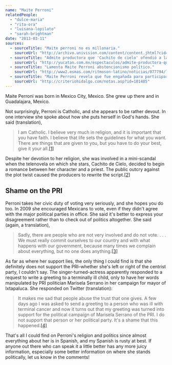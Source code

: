 ```yaml
---
name: "Maite Perroni"
relatedPeople:
  - "dulce-maria"
  - "rita-ora"
  - "luisana-lopilato"
  - "sarah-brightman"
date: "2013-03-11"
sources:
  - sourceTitle: "Maite perroni no es millonaria."
    sourceUrl: "http://archivo.univision.com/content/content.jhtml?cid=1626639"
  - sourceTitle: "Admite productora que 'Cachito de cielo' ofendió a la religión."
    sourceUrl: "http://yucatan.com.mx/espectaculos/admite-productora-que-cachito-de-cielo-ofendio-a-la-religion"
  - sourceTitle: "Lamenta Maite Perroni abstencionismo político."
    sourceUrl: "http://www2.esmas.com/ritmoson-latino/noticias/077794/lamenta-maite-perroni-abstencionismo-politico?country_code=US"
  - sourceTitle: "Maite Perroni revela que fue engañada para participar en campaña política."
    sourceUrl: "http://criteriohidalgo.com/notas.asp?id=101485"
---
```


Maite Perroni was born in Mexico City, Mexico. She grew up there and in Guadalajara, Mexico.

Not surprisingly, Perroni is Catholic, and she appears to be rather devout. In one interview she spoke about how she puts herself in God's hands. She said (translation),

>I am Catholic. I believe very much in religion, and it is important that you have faith. I believe that life sets the guidelines for what you want. There are things that are given to you, but you have to do your best, give it your all.<a class="source-citation" href="#http://archivo.univision.com/content/content.jhtml?cid=1626639" title="Maite perroni no es millonaria.">[1]</a>

Despite her devotion to her religion, she was involved in a mini-scandal when the telenovela on which she stars, Cachito de Cielo, decided to begin a romance between her character and a priest. The public outcry against the plot twist caused the producers to rewrite the script.<a class="source-citation" href="#http://yucatan.com.mx/espectaculos/admite-productora-que-cachito-de-cielo-ofendio-a-la-religion" title="Admite productora que &apos;Cachito de cielo&apos; ofendió a la religión.">[2]</a>

## Shame on the PRI

Perroni takes her civic duty of voting very seriously, and she hopes you do too. In 2009 she encouraged Mexicans to vote, even if they didn't agree with the major political parties in office. She said it's better to express your disagreement rather than to check out of politics altogether. She said (again, a translation),

>Sadly, there are people who are not very involved and do not vote. . . . We must really commit ourselves to our country and with what happens with our government, because many times we complain about everything, but no one does anything.<a class="source-citation" href="#http://www2.esmas.com/ritmoson-latino/noticias/077794/lamenta-maite-perroni-abstencionismo-politico?country_code=US" title="Lamenta Maite Perroni abstencionismo político.">[3]</a>

As far as where her support lies, the only thing I could find is that she definitely does not support the PRI–whether she's left or right of the centrist party, I couldn't say. The singer-turned-actress apparently responded to a request to write a greeting to a terminally ill child, only to have her words manipulated by PRI politician Marisela Serrano in her campaign for mayor of Ixtapaluca. She responded on Twitter (translation):

>It makes me sad that people abuse the trust that one gives. A few days ago I was asked to send a greeting to a person who was ill with terminal cancer and now it turns out that my greeting was turned into support for the political campaign of Marisela Serrano of the PRI. I do not support that person or her political party. It's a shame that this happened.<a class="source-citation" href="#http://criteriohidalgo.com/notas.asp?id=101485" title="Maite Perroni revela que fue engañada para participar en campaña política.">[4]</a>

That's all I could find on Perroni's religion and politics since almost everything about her is in Spanish, and my Spanish is rusty at best. If anyone out there who can speak it a little better has any more juicy information, especially some better information on where she stands politically, let us know in the comments!